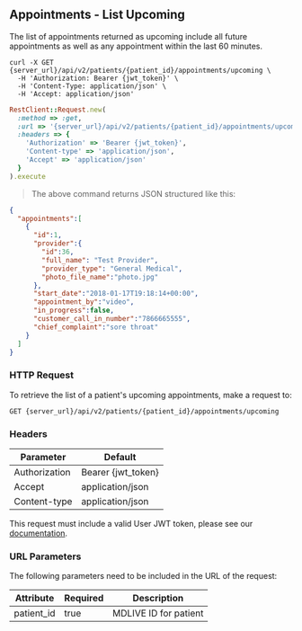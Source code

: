 ## Appointments - List Upcoming

The list of appointments returned as upcoming include all future appointments as well as any appointment within the last 60 minutes.

```shell
curl -X GET {server_url}/api/v2/patients/{patient_id}/appointments/upcoming \
  -H 'Authorization: Bearer {jwt_token}' \
  -H 'Content-Type: application/json' \
  -H 'Accept: application/json'
```

```ruby
RestClient::Request.new(
  :method => :get,
  :url => '{server_url}/api/v2/patients/{patient_id}/appointments/upcoming',
  :headers => {
    'Authorization' => 'Bearer {jwt_token}',
    'Content-type' => 'application/json',
    'Accept' => 'application/json'
  }
).execute
```

> The above command returns JSON structured like this:

```json
{
  "appointments":[
    {
      "id":1,
      "provider":{
        "id":36,
        "full_name": "Test Provider",
        "provider_type": "General Medical",
        "photo_file_name":"photo.jpg"
      },
      "start_date":"2018-01-17T19:18:14+00:00",
      "appointment_by":"video",
      "in_progress":false,
      "customer_call_in_number":"7866665555",
      "chief_complaint":"sore throat"
    }
  ]
}
```

### HTTP Request

To retrieve the list of a patient's upcoming appointments, make a request to:

`GET {server_url}/api/v2/patients/{patient_id}/appointments/upcoming`

### Headers

Parameter     | Default
--------------|------------------------
Authorization | Bearer {jwt_token}
Accept        | application/json
Content-type  | application/json

This request must include a valid User JWT token, please see our [documentation](#user-tokens).

### URL Parameters

The following parameters need to be included in the URL of the request:

Attribute  | Required | Description
-----------|----------|----------------------
patient_id | true     | MDLIVE ID for patient
